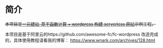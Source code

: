 # 简介

~~本项目是[一元建站-基于函数计算 + wordpress 构建 serverless 网站](https://yq.aliyun.com/articles/721594)示例工程。~~

本项目是基于阿里云的https://github.com/awesome-fc/fc-wordpress 
改造完成的，具体使用教程请看我的博客：
https://www.wnark.com/archives/128.html